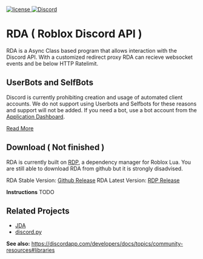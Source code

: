 [discord-invite]: https://discord.gg/StcCeKt
[license]: https://img.shields.io/badge/License-Apache%202.0-lightgrey.svg
[ ![license][] ](https://github.com/DV8FromTheWorld/JDA/tree/master/LICENSE)
[ ![Discord](https://discordapp.com/api/guilds/125227483518861312/widget.png) ][discord-invite]

# RDA ( Roblox Discord API )

RDA is a Async Class based program that allows interaction with the Discord API. With a customized redirect proxy RDA can recieve websocket events and be below HTTP Ratelimit.

## UserBots and SelfBots

Discord is currently prohibiting creation and usage of automated client accounts.
We do not support using Userbots and Selfbots for these reasons and support will not be added.
If you need a bot, use a bot account from the [Application Dashboard](https://discordapp.com/developers/applications).

[Read More](https://support.discordapp.com/hc/en-us/articles/115002192352-Automated-user-accounts-self-bots-)

## Download ( Not finished )

RDA is currently built on [RDP](https://github.com/froghopperjacob/RDP), a dependency manager for Roblox Lua. You are still able to download RDA from github but it is strongly disadvised.

RDA Stable Version: [Github Release](https://github.com/froghopperjacob/RDA/releases)
RDA Latest Version: [RDP Release](TODO)

**Instructions**
TODO

## Related Projects

- [JDA](https://github.com/DV8FromTheWorld/JDA)
- [discord.py](https://github.com/Rapptz/discord.py)

**See also:** https://discordapp.com/developers/docs/topics/community-resources#libraries

